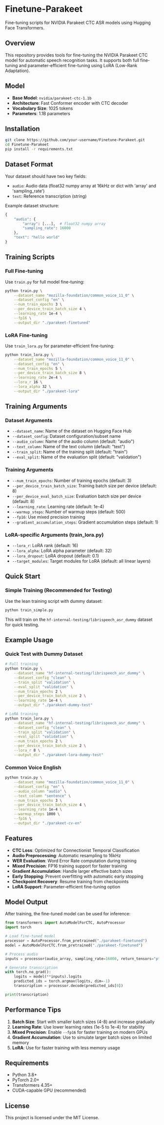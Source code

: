 # Finetune-Parakeet

Fine-tuning scripts for NVIDIA Parakeet CTC ASR models using Hugging Face Transformers.

## Overview

This repository provides tools for fine-tuning the NVIDIA Parakeet CTC model for automatic speech recognition tasks. It supports both full fine-tuning and parameter-efficient fine-tuning using LoRA (Low-Rank Adaptation).

## Model

- **Base Model**: `nvidia/parakeet-ctc-1.1b`
- **Architecture**: Fast Conformer encoder with CTC decoder
- **Vocabulary Size**: 1025 tokens
- **Parameters**: 1.1B parameters

## Installation

```bash
git clone https://github.com/your-username/Finetune-Parakeet.git
cd Finetune-Parakeet
pip install -r requirements.txt
```

## Dataset Format

Your dataset should have two key fields:
- `audio`: Audio data (float32 numpy array at 16kHz or dict with 'array' and 'sampling_rate')
- `text`: Reference transcription (string)

Example dataset structure:
```python
{
    "audio": {
        "array": [...],  # float32 numpy array
        "sampling_rate": 16000
    },
    "text": "hello world"
}
```

## Training Scripts

### Full Fine-tuning

Use `train.py` for full model fine-tuning:

```bash
python train.py \
    --dataset_name "mozilla-foundation/common_voice_11_0" \
    --dataset_config "en" \
    --num_train_epochs 3 \
    --per_device_train_batch_size 4 \
    --learning_rate 1e-4 \
    --fp16 \
    --output_dir "./parakeet-finetuned"
```

### LoRA Fine-tuning

Use `train_lora.py` for parameter-efficient fine-tuning:

```bash
python train_lora.py \
    --dataset_name "mozilla-foundation/common_voice_11_0" \
    --dataset_config "en" \
    --num_train_epochs 5 \
    --per_device_train_batch_size 8 \
    --learning_rate 2e-4 \
    --lora_r 16 \
    --lora_alpha 32 \
    --output_dir "./parakeet-lora"
```

## Training Arguments

### Dataset Arguments
- `--dataset_name`: Name of the dataset on Hugging Face Hub
- `--dataset_config`: Dataset configuration/subset name
- `--audio_column`: Name of the audio column (default: "audio")
- `--text_column`: Name of the text column (default: "text")
- `--train_split`: Name of the training split (default: "train")
- `--eval_split`: Name of the evaluation split (default: "validation")

### Training Arguments
- `--num_train_epochs`: Number of training epochs (default: 3)
- `--per_device_train_batch_size`: Training batch size per device (default: 8)
- `--per_device_eval_batch_size`: Evaluation batch size per device (default: 8)
- `--learning_rate`: Learning rate (default: 1e-4)
- `--warmup_steps`: Number of warmup steps (default: 500)
- `--fp16`: Use mixed precision training
- `--gradient_accumulation_steps`: Gradient accumulation steps (default: 1)

### LoRA-specific Arguments (train_lora.py)
- `--lora_r`: LoRA rank (default: 16)
- `--lora_alpha`: LoRA alpha parameter (default: 32)
- `--lora_dropout`: LoRA dropout (default: 0.1)
- `--target_modules`: Target modules for LoRA (default: all linear layers)

## Quick Start

### Simple Training (Recommended for Testing)
Use the lean training script with dummy dataset:
```bash
python train_simple.py
```

This will train on the `hf-internal-testing/librispeech_asr_dummy` dataset for quick testing.

## Example Usage

### Quick Test with Dummy Dataset
```bash
# Full training
python train.py \
    --dataset_name "hf-internal-testing/librispeech_asr_dummy" \
    --dataset_config "clean" \
    --train_split "validation" \
    --eval_split "validation" \
    --num_train_epochs 2 \
    --per_device_train_batch_size 2 \
    --learning_rate 1e-4 \
    --output_dir "./parakeet-dummy-test"

# LoRA training
python train_lora.py \
    --dataset_name "hf-internal-testing/librispeech_asr_dummy" \
    --dataset_config "clean" \
    --train_split "validation" \
    --eval_split "validation" \
    --num_train_epochs 2 \
    --per_device_train_batch_size 2 \
    --lora_r 8 \
    --output_dir "./parakeet-lora-dummy-test"
```

### Common Voice English
```bash
python train.py \
    --dataset_name "mozilla-foundation/common_voice_11_0" \
    --dataset_config "en" \
    --audio_column "audio" \
    --text_column "sentence" \
    --num_train_epochs 3 \
    --per_device_train_batch_size 4 \
    --learning_rate 1e-4 \
    --warmup_steps 1000 \
    --fp16 \
    --output_dir "./parakeet-cv-en"
```

## Features

- **CTC Loss**: Optimized for Connectionist Temporal Classification
- **Audio Preprocessing**: Automatic resampling to 16kHz
- **WER Evaluation**: Word Error Rate computation during training
- **Mixed Precision**: FP16 training support for faster training
- **Gradient Accumulation**: Handle larger effective batch sizes
- **Early Stopping**: Prevent overfitting with automatic early stopping
- **Checkpoint Recovery**: Resume training from checkpoints
- **LoRA Support**: Parameter-efficient fine-tuning option

## Model Output

After training, the fine-tuned model can be used for inference:

```python
from transformers import AutoModelForCTC, AutoProcessor
import torch

# Load fine-tuned model
processor = AutoProcessor.from_pretrained("./parakeet-finetuned")
model = AutoModelForCTC.from_pretrained("./parakeet-finetuned")

# Process audio
inputs = processor(audio_array, sampling_rate=16000, return_tensors="pt")

# Generate transcription
with torch.no_grad():
    logits = model(**inputs).logits
    predicted_ids = torch.argmax(logits, dim=-1)
    transcription = processor.decode(predicted_ids[0])

print(transcription)
```

## Performance Tips

1. **Batch Size**: Start with smaller batch sizes (4-8) and increase gradually
2. **Learning Rate**: Use lower learning rates (1e-5 to 1e-4) for stability
3. **Mixed Precision**: Enable `--fp16` for faster training on modern GPUs
4. **Gradient Accumulation**: Use to simulate larger batch sizes on limited memory
5. **LoRA**: Use for faster training with less memory usage

## Requirements

- Python 3.8+
- PyTorch 2.0+
- Transformers 4.35+
- CUDA-capable GPU (recommended)

## License

This project is licensed under the MIT License.